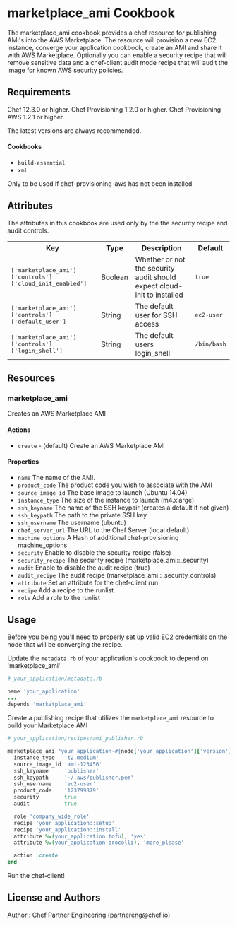 # marketplace_ami Cookbook

The marketplace_ami cookbook provides a chef resource for publishing AMI's into the AWS Marketplace.  The resource will provision a new EC2 instance, converge your application cookbook, create an AMI and share it with AWS Marketplace.  Optionally you can enable a security recipe that will remove sensitive data and a chef-client audit mode recipe that will audit the image for known AWS security policies.

## Requirements

Chef 12.3.0 or higher.
Chef Provisioning 1.2.0 or higher.
Chef Provisioning AWS 1.2.1 or higher.

The latest versions are always recommended.

#### Cookbooks

* `build-essential`
* `xml`

Only to be used if chef-provisioning-aws has not been installed

## Attributes

The attributes in this cookbook are used only by the the security recipe and audit controls.

<table>
  <tr>
    <th>Key</th>
    <th>Type</th>
    <th>Description</th>
    <th>Default</th>
  </tr>
  <tr>
    <td><tt>['marketplace_ami']['controls']['cloud_init_enabled']</tt></td>
    <td>Boolean</td>
    <td>Whether or not the security audit should expect cloud-init to installed</td>
    <td><tt>true</tt></td>
  </tr>
  <tr>
    <td><tt>['marketplace_ami']['controls']['default_user']</tt></td>
    <td>String</td>
    <td>The default user for SSH access</td>
    <td><tt>ec2-user</tt></td>
  </tr>
  <tr>
    <td><tt>['marketplace_ami']['controls']['login_shell']</tt></td>
    <td>String</td>
    <td>The default users login_shell</td>
    <td><tt>/bin/bash</tt></td>
  </tr>
</table>

## Resources

### marketplace_ami

Creates an AWS Marketplace AMI

#### Actions

* `create` - (default) Create an AWS Marketplace AMI

#### Properties
* `name` The name of the AMI.
* `product_code` The product code you wish to associate with the AMI
* `source_image_id` The base image to launch (Ubuntu 14.04)
* `instance_type` The size of the instance to launch (m4.xlarge)
* `ssh_keyname` The name of the SSH keypair (creates a default if not given)
* `ssh_keypath` The path to the private SSH key
* `ssh_username` The username (ubuntu)
* `chef_server_url` The URL to the Chef Server (local default)
* `machine_options` A Hash of additional chef-provisioning machine_options
* `security` Enable to disable the security recipe (false)
* `security_recipe` The security recipe (marketplace_ami::_security)
* `audit` Enable to disable the audit recipe (true)
* `audit_recipe` The audit recipe (marketplace_ami::_security_controls)
* `attribute` Set an attribute for the chef-client run
* `recipe` Add a recipe to the runlist
* `role` Add a role to the runlist

## Usage

Before you being you'll need to properly set up valid EC2 credentials on the node that will be converging the recipe.

Update the `metadata.rb` of your application's cookbook to depend on 'marketplace_ami'
```ruby
# your_application/metadata.rb

name 'your_application'
...
depends 'marketplace_ami'
```

Create a publishing recipe that utilizes the `marketplace_ami` resource to build your Marketplace AMI
```ruby
# your_application/recipes/ami_publisher.rb

marketplace_ami "your_application-#{node['your_application']['version']}" do
  instance_type   't2.medium'
  source_image_id 'ami-123456'
  ssh_keyname     'publisher'
  ssh_keypath     '~/.aws/publisher.pem'
  ssh_username    'ec2-user'
  product_code    '123799879'
  security        true
  audit           true

  role 'company_wide_role'
  recipe 'your_application::setup'
  recipe 'your_application::install'
  attribute %w(your_application tofu), 'yes'
  attribute %w(your_application brocolli), 'more_please'

  action :create
end
```

Run the chef-client!

## License and Authors

Author:: Chef Partner Engineering (<partnereng@chef.io>)
